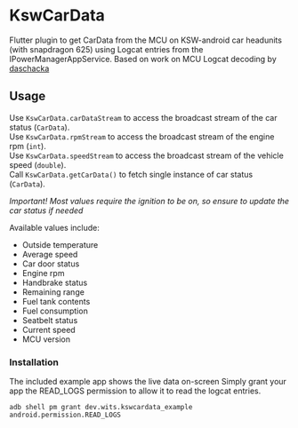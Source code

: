 # KswCarData

Flutter plugin to get CarData from the MCU on KSW-android car headunits (with snapdragon 625) using Logcat entries from the IPowerManagerAppService.
Based on work on MCU Logcat decoding by [daschacka](https://github.com/daschacka)

## Usage
Use `KswCarData.carDataStream` to access the broadcast stream of the car status (`CarData`).  
Use `KswCarData.rpmStream` to access the broadcast stream of the engine rpm (`int`).  
Use `KswCarData.speedStream` to access the broadcast stream of the vehicle speed (`double`).  
Call `KswCarData.getCarData()` to fetch single instance of car status (`CarData`).  
  
*Important! Most values require the ignition to be on, so ensure to update the car status if needed*

Available values include:
- Outside temperature
- Average speed
- Car door status
- Engine rpm
- Handbrake status
- Remaining range
- Fuel tank contents
- Fuel consumption
- Seatbelt status
- Current speed
- MCU version

### Installation
The included example app shows the live data on-screen
Simply grant your app the READ_LOGS permission to allow it to read the logcat entries.

`adb shell pm grant dev.wits.kswcardata_example android.permission.READ_LOGS`
